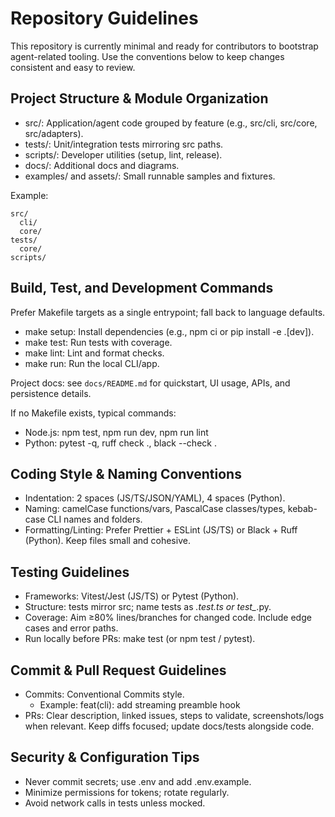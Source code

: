 # Repository Guidelines

This repository is currently minimal and ready for contributors to bootstrap agent-related tooling. Use the conventions below to keep changes consistent and easy to review.

## Project Structure & Module Organization
- src/: Application/agent code grouped by feature (e.g., src/cli, src/core, src/adapters).
- tests/: Unit/integration tests mirroring src paths.
- scripts/: Developer utilities (setup, lint, release).
- docs/: Additional docs and diagrams.
- examples/ and assets/: Small runnable samples and fixtures.

Example:
```
src/
  cli/
  core/
tests/
  core/
scripts/
```

## Build, Test, and Development Commands
Prefer Makefile targets as a single entrypoint; fall back to language defaults.
- make setup: Install dependencies (e.g., npm ci or pip install -e .[dev]).
- make test: Run tests with coverage.
- make lint: Lint and format checks.
- make run: Run the local CLI/app.

Project docs: see `docs/README.md` for quickstart, UI usage, APIs, and persistence details.

If no Makefile exists, typical commands:
- Node.js: npm test, npm run dev, npm run lint
- Python: pytest -q, ruff check ., black --check .

## Coding Style & Naming Conventions
- Indentation: 2 spaces (JS/TS/JSON/YAML), 4 spaces (Python).
- Naming: camelCase functions/vars, PascalCase classes/types, kebab-case CLI names and folders.
- Formatting/Linting: Prefer Prettier + ESLint (JS/TS) or Black + Ruff (Python). Keep files small and cohesive.

## Testing Guidelines
- Frameworks: Vitest/Jest (JS/TS) or Pytest (Python).
- Structure: tests mirror src; name tests as *.test.ts or test_*.py.
- Coverage: Aim ≥80% lines/branches for changed code. Include edge cases and error paths.
- Run locally before PRs: make test (or npm test / pytest).

## Commit & Pull Request Guidelines
- Commits: Conventional Commits style.
  - Example: feat(cli): add streaming preamble hook
- PRs: Clear description, linked issues, steps to validate, screenshots/logs when relevant. Keep diffs focused; update docs/tests alongside code.

## Security & Configuration Tips
- Never commit secrets; use .env and add .env.example.
- Minimize permissions for tokens; rotate regularly.
- Avoid network calls in tests unless mocked.
